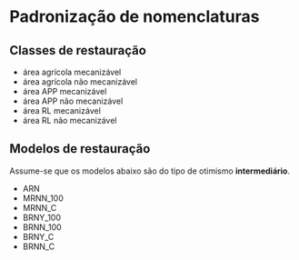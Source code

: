# Padronização de nomenclaturas 

## Classes de restauração

  + área agrícola mecanizável
  + área agrícola não mecanizável
  + área APP mecanizável
  + área APP não mecanizável
  + área RL mecanizável
  + área RL não mecanizável
  
  ## Modelos de restauração
  
  Assume-se que os modelos abaixo são do tipo de otimismo **intermediário**.
  
  + ARN
  + MRNN_100
  + MRNN_C
  + BRNY_100
  + BRNN_100
  + BRNY_C
  + BRNN_C
  
  
